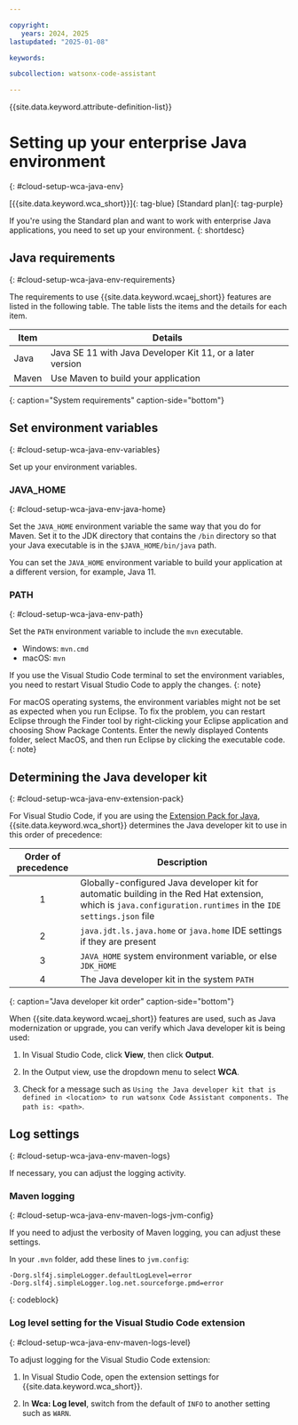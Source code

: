 ```yaml
---

copyright:
   years: 2024, 2025
lastupdated: "2025-01-08"

keywords:

subcollection: watsonx-code-assistant

---
```


{{site.data.keyword.attribute-definition-list}}

# Setting up your enterprise Java environment
{: #cloud-setup-wca-java-env}

[{{site.data.keyword.wca_short}}]{: tag-blue} [Standard plan]{: tag-purple} 

If you're using the Standard plan and want to work with enterprise Java applications, you need to set up your environment.
{: shortdesc}

## Java requirements
{: #cloud-setup-wca-java-env-requirements}

The requirements to use {{site.data.keyword.wcaej_short}} features are listed in the following table. The table lists the items and the details for each item.

| Item | Details |
| --- | --- |
| Java | Java SE 11 with Java Developer Kit 11, or a later version |
| Maven | Use Maven to build your application |
{: caption="System requirements" caption-side="bottom"}

## Set environment variables
{: #cloud-setup-wca-java-env-variables}

Set up your environment variables.

### JAVA_HOME
{: #cloud-setup-wca-java-env-java-home}

Set the `JAVA_HOME` environment variable the same way that you do for Maven. Set it to the JDK directory that contains the `/bin` directory so that your Java executable is in the `$JAVA_HOME/bin/java` path.

You can set the `JAVA_HOME` environment variable to build your application at a different version, for example, Java 11.

### PATH
{: #cloud-setup-wca-java-env-path}

Set the `PATH` environment variable to include the `mvn` executable.
- Windows: `mvn.cmd`
- macOS: `mvn`

If you use the Visual Studio Code terminal to set the environment variables, you need to restart Visual Studio Code to apply the changes.
{: note}

For macOS operating systems, the environment variables might not be set as expected when you run Eclipse. To fix the problem, you can restart Eclipse through the Finder tool by right-clicking your Eclipse application and choosing Show Package Contents. Enter the newly displayed Contents folder, select MacOS, and then run Eclipse by clicking the executable code.
{: note}

## Determining the Java developer kit
{: #cloud-setup-wca-java-env-extension-pack}

For Visual Studio Code, if you are using the [Extension Pack for Java](https://marketplace.visualstudio.com/items?itemName=vscjava.vscode-java-pack), {{site.data.keyword.wca_short}} determines the Java developer kit to use in this order of precedence:



| Order of precedence | Description |
| :---: | --- |
| 1 | Globally-configured Java developer kit for automatic building in the Red Hat extension, which is `java.configuration.runtimes` in the `IDE settings.json` file |
| 2 | `java.jdt.ls.java.home` or `java.home` IDE settings if they are present |
| 3 | `JAVA_HOME` system environment variable, or else `JDK_HOME` |
| 4 | The Java developer kit in the system `PATH` |
{: caption="Java developer kit order" caption-side="bottom"}

When {{site.data.keyword.wcaej_short}} features are used, such as Java modernization or upgrade, you can verify which Java developer kit is being used:

1. In Visual Studio Code, click **View**, then click **Output**.

1. In the Output view, use the dropdown menu to select **WCA**.

1. Check for a message such as `Using the Java developer kit that is defined in <location> to run watsonx Code Assistant components. The path is: <path>`.

## Log settings
{: #cloud-setup-wca-java-env-maven-logs}

If necessary, you can adjust the logging activity.

### Maven logging
{: #cloud-setup-wca-java-env-maven-logs-jvm-config}

If you need to adjust the verbosity of Maven logging, you can adjust these settings.

In your `.mvn` folder, add these lines to `jvm.config`:

```text
-Dorg.slf4j.simpleLogger.defaultLogLevel=error 
-Dorg.slf4j.simpleLogger.log.net.sourceforge.pmd=error
```
{: codeblock}

### Log level setting for the Visual Studio Code extension
{: #cloud-setup-wca-java-env-maven-logs-level}

To adjust logging for the Visual Studio Code extension:

1. In Visual Studio Code, open the extension settings for {{site.data.keyword.wca_short}}.

1. In **Wca: Log level**, switch from the default of `INFO` to another setting such as `WARN`.
